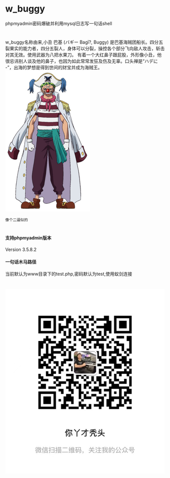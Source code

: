 # w_buggy
phpmyadmin密码爆破并利用mysql日志写一句话shell  
#
w_buggy名称由来,小丑 巴基 (バギー Bagī?, Buggy) 是巴基海贼团船长。四分五裂果实的能力者，四分五裂人，身体可以分裂，操控各个部分飞向敌人攻击，斩击对其无效。使用武器为八把水果刀。 有着一个大红鼻子跟屁股，外形像小丑，他很忌讳别人谈及他的鼻子，也因为如此常常发狂及伤及无辜。口头禅是“ハデに -”，出海的梦想是得到世间的财宝并成为海贼王。  
![](buggy.jpg)
```text
像个二逼似的
```

# 
#### 支持phpmyadmin版本
Version 3.5.8.2

#### 一句话木马路径
当前默认为www目录下的test.php,密码默认为test,使用蚁剑连接
#
![](gzh.jpg)
